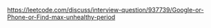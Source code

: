 <https://leetcode.com/discuss/interview-question/937739/Google-or-Phone-or-Find-max-unhealthy-period>